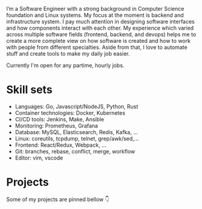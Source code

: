 I’m a Software Engineer with a strong background in Computer Science foundation and Linux systems. My focus at the moment is backend and infrastructure system. I pay much attention in designing software interfaces and how components interact with each other. My experience which varied across multiple software fields (frontend, backend, and devops) helps me to create a more complete view on how software is created and how to work with people from different specialties. Aside from that, I love to automate stuff and create tools to make my daily job easier.

Currently I'm open for any partime, hourly jobs.

# Skill sets
- Languages: Go, Javascript/NodeJS, Python, Rust
- Container technologies: Docker, Kubernetes
- CI/CD tools: Jenkins, Make, Ansible
- Monitoring: Prometheus, Grafana
- Database: MySQL, Elasticsearch, Redis, Kafka, ...
- Linux: coreutils, tcpdump, telnet, grep/awk/sed,...
- Frontend: React/Redux, Webpack, ...
- Git: branches, rebase, conflict, merge, workflow
- Editor: vim, vscode

# Projects

Some of my projects are pinned bellow :point_down:
